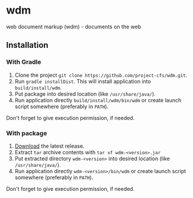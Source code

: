 # wdm
web document markup (wdm) - documents on the web

## Installation

### With Gradle

1. Clone the project `git clone https://github.com/project-cfs/wdm.git`.
2. Run `gradle installDist`. This will install application into `build/install/wdm`.
3. Put package into desired location (like `/usr/share/java/`).
4. Run application directly `build/install/wdm/bin/wdm` or create launch script somewhere (preferably in `PATH`).

Don't forget to give execution permission, if needed.

### With package

1. [Download](https://github.com/project-cfs/wdm/releases) the latest release.
2. Extract `tar` archive contents with `tar xf wdm-<version>.jar`
3. Put extracted directory `wdm-<version>` into desired location (like `/usr/share/java/`).
4. Run application directly `wdm-<version>/bin/wdm` or create launch script somewhere (preferably in `PATH`).

Don't forget to give execution permission, if needed.
